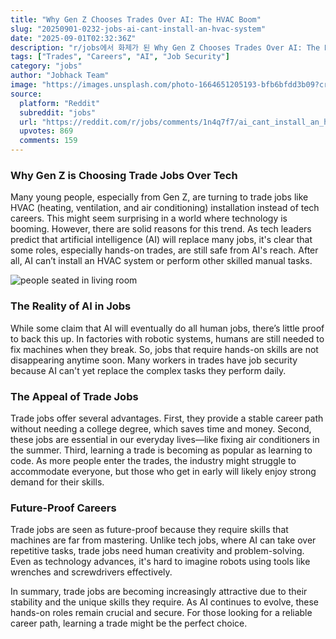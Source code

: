```yaml
---
title: "Why Gen Z Chooses Trades Over AI: The HVAC Boom"
slug: "20250901-0232-jobs-ai-cant-install-an-hvac-system"
date: "2025-09-01T02:32:36Z"
description: "r/jobs에서 화제가 된 Why Gen Z Chooses Trades Over AI: The HVAC Boom에 대한 깊이 있는 분석과 인사이트"
tags: ["Trades", "Careers", "AI", "Job Security"]
category: "jobs"
author: "Jobhack Team"
image: "https://images.unsplash.com/photo-1664651205193-bfb6bfdd3b09?crop=entropy&cs=tinysrgb&fit=max&fm=jpg&ixid=M3w3OTU0NDF8MHwxfHNlYXJjaHw0OHx8am9iJTIwc2VhcmNofGVufDF8MHx8fDE3NTY2OTM5NDV8MA&ixlib=rb-4.1.0&q=80&w=1080"
source:
  platform: "Reddit"
  subreddit: "jobs"
  url: "https://reddit.com/r/jobs/comments/1n4q7f7/ai_cant_install_an_hvac_system_why_gen_z_is/"
  upvotes: 869
  comments: 159
---
```


### Why Gen Z is Choosing Trade Jobs Over Tech

Many young people, especially from Gen Z, are turning to trade jobs like HVAC (heating, ventilation, and air conditioning) installation instead of tech careers. This might seem surprising in a world where technology is booming. However, there are solid reasons for this trend. As tech leaders predict that artificial intelligence (AI) will replace many jobs, it's clear that some roles, especially hands-on trades, are still safe from AI's reach. After all, AI can’t install an HVAC system or perform other skilled manual tasks.

![people seated in living room](https://images.unsplash.com/photo-1557425529-b1ae9c141e7d?crop=entropy&cs=tinysrgb&fit=max&fm=jpg&ixid=M3w3OTU0NDF8MHwxfHNlYXJjaHwyM3x8Y2FyZWVyfGVufDF8MHx8fDE3NTY2OTM5NDV8MA&ixlib=rb-4.1.0&q=80&w=1080)

### The Reality of AI in Jobs

While some claim that AI will eventually do all human jobs, there’s little proof to back this up. In factories with robotic systems, humans are still needed to fix machines when they break. So, jobs that require hands-on skills are not disappearing anytime soon. Many workers in trades have job security because AI can't yet replace the complex tasks they perform daily.

### The Appeal of Trade Jobs

Trade jobs offer several advantages. First, they provide a stable career path without needing a college degree, which saves time and money. Second, these jobs are essential in our everyday lives—like fixing air conditioners in the summer. Third, learning a trade is becoming as popular as learning to code. As more people enter the trades, the industry might struggle to accommodate everyone, but those who get in early will likely enjoy strong demand for their skills.

### Future-Proof Careers

Trade jobs are seen as future-proof because they require skills that machines are far from mastering. Unlike tech jobs, where AI can take over repetitive tasks, trade jobs need human creativity and problem-solving. Even as technology advances, it's hard to imagine robots using tools like wrenches and screwdrivers effectively.

In summary, trade jobs are becoming increasingly attractive due to their stability and the unique skills they require. As AI continues to evolve, these hands-on roles remain crucial and secure. For those looking for a reliable career path, learning a trade might be the perfect choice.